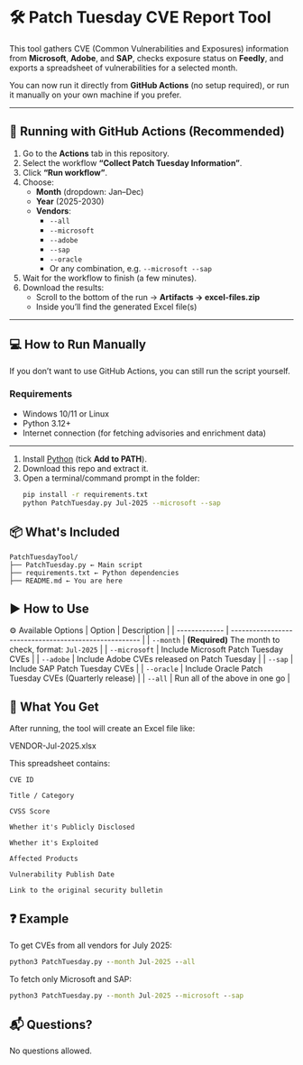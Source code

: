 # 🛠️ Patch Tuesday CVE Report Tool

This tool gathers CVE (Common Vulnerabilities and Exposures) information from **Microsoft**, **Adobe**, and **SAP**, checks exposure status on **Feedly**, and exports a spreadsheet of vulnerabilities for a selected month.

You can now run it directly from **GitHub Actions** (no setup required), or run it manually on your own machine if you prefer.

---

## 🚀 Running with GitHub Actions (Recommended)

1. Go to the **Actions** tab in this repository.
2. Select the workflow **“Collect Patch Tuesday Information”**.
3. Click **“Run workflow”**.
4. Choose:
   - **Month** (dropdown: Jan–Dec)
   - **Year** (2025-2030)
   - **Vendors**:
     - `--all`
     - `--microsoft`
     - `--adobe`
     - `--sap`
     - `--oracle`
     - Or any combination, e.g. `--microsoft --sap`
5. Wait for the workflow to finish (a few minutes).
6. Download the results:
   - Scroll to the bottom of the run → **Artifacts → excel-files.zip**
   - Inside you’ll find the generated Excel file(s)
---

## 💻 How to Run Manually

If you don’t want to use GitHub Actions, you can still run the script yourself.  

### Requirements
- Windows 10/11 or Linux
- Python 3.12+ 
- Internet connection (for fetching advisories and enrichment data)

---

1. Install [Python](https://www.python.org/downloads/) (tick **Add to PATH**).
2. Download this repo and extract it.
3. Open a terminal/command prompt in the folder:
   ```sh
   pip install -r requirements.txt
   python PatchTuesday.py Jul-2025 --microsoft --sap

   ```

## 📦 What's Included
```
PatchTuesdayTool/
├── PatchTuesday.py ← Main script
├── requirements.txt ← Python dependencies
├── README.md ← You are here
```

## ▶️ How to Use

⚙️ Available Options
| Option        | Description                                           |
| ------------- | ----------------------------------------------------- |
| `--month`     | **(Required)** The month to check, format: `Jul-2025` |
| `--microsoft` | Include Microsoft Patch Tuesday CVEs                  |
| `--adobe`     | Include Adobe CVEs released on Patch Tuesday          |
| `--sap`       | Include SAP Patch Tuesday CVEs                        |
| `--oracle`    | Include Oracle Patch Tuesday CVEs (Quarterly release) |
| `--all`       | Run all of the above in one go                        |


## 📄 What You Get

After running, the tool will create an Excel file like:

VENDOR-Jul-2025.xlsx

This spreadsheet contains:

    CVE ID

    Title / Category

    CVSS Score

    Whether it's Publicly Disclosed

    Whether it's Exploited

    Affected Products

    Vulnerability Publish Date

    Link to the original security bulletin

## ❓ Example

To get CVEs from all vendors for July 2025:
```cmd
python3 PatchTuesday.py --month Jul-2025 --all
```
To fetch only Microsoft and SAP:
```cmd
python3 PatchTuesday.py --month Jul-2025 --microsoft --sap
```


## 📬 Questions?
No questions allowed. 


